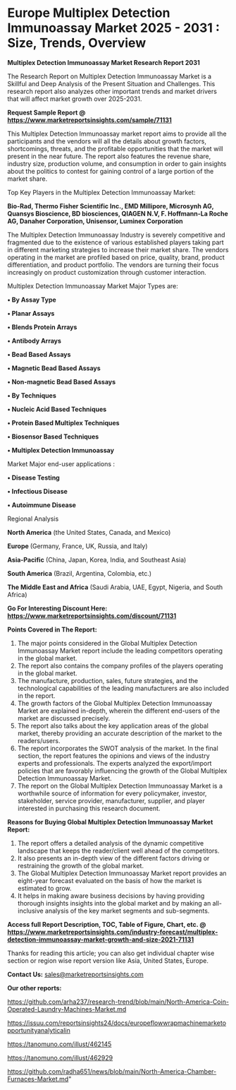 # Europe Multiplex Detection Immunoassay Market 2025 - 2031 : Size, Trends, Overview

<strong>Multiplex Detection Immunoassay Market Research Report 2031</strong>

The Research Report on Multiplex Detection Immunoassay Market is a Skillful and Deep Analysis of the Present Situation and Challenges. This research report also analyzes other important trends and market drivers that will affect market growth over 2025-2031.

<strong>Request Sample Report @ <a href=https://www.marketreportsinsights.com/sample/71131>https://www.marketreportsinsights.com/sample/71131</a></strong>

This Multiplex Detection Immunoassay market report aims to provide all the participants and the vendors will all the details about growth factors, shortcomings, threats, and the profitable opportunities that the market will present in the near future. The report also features the revenue share, industry size, production volume, and consumption in order to gain insights about the politics to contest for gaining control of a large portion of the market share.

Top Key Players in the Multiplex Detection Immunoassay Market:

<strong>Bio-Rad, Thermo Fisher Scientific Inc., EMD Millipore, Microsynh AG, Quansys Bioscience, BD biosciences, QIAGEN N.V, F. Hoffmann-La Roche AG, Danaher Corporation, Unisensor, Luminex Corporation</strong>

The Multiplex Detection Immunoassay Industry is severely competitive and fragmented due to the existence of various established players taking part in different marketing strategies to increase their market share. The vendors operating in the market are profiled based on price, quality, brand, product differentiation, and product portfolio. The vendors are turning their focus increasingly on product customization through customer interaction.

Multiplex Detection Immunoassay Market Major Types are:

<strong>• By Assay Type

• Planar Assays

• Blends Protein Arrays

• Antibody Arrays

• Bead Based Assays

• Magnetic Bead Based Assays

• Non-magnetic Bead Based Assays

• By Techniques

• Nucleic Acid Based Techniques

• Protein Based Multiplex Techniques

• Biosensor Based Techniques

• Multiplex Detection Immunoassay</strong>

Market Major end-user applications :

<strong>• Disease Testing

• Infectious Disease

• Autoimmune Disease</strong>

Regional Analysis

</u><strong><b>North America</b></strong> (the United States, Canada, and Mexico)

<strong><b>Europe </b></strong>(Germany, France, UK, Russia, and Italy)

<strong><b>Asia-Pacific</b></strong> (China, Japan, Korea, India, and Southeast Asia)

<strong><b>South America</b></strong> (Brazil, Argentina, Colombia, etc.)

<strong><b>The Middle East and Africa</b></strong> (Saudi Arabia, UAE, Egypt, Nigeria, and South Africa)

<strong>Go For Interesting Discount Here: <a href=https://www.marketreportsinsights.com/discount/71131>https://www.marketreportsinsights.com/discount/71131</a></strong>

<strong>Points Covered in The Report:</strong>
<ol>
  <li>The major points considered in the Global Multiplex Detection Immunoassay Market report include the leading competitors operating in the global market.</li>
  <li>The report also contains the company profiles of the players operating in the global market.</li>
  <li>The manufacture, production, sales, future strategies, and the technological capabilities of the leading manufacturers are also included in the report.</li>
  <li>The growth factors of the Global Multiplex Detection Immunoassay Market are explained in-depth, wherein the different end-users of the market are discussed precisely.</li>
  <li>The report also talks about the key application areas of the global market, thereby providing an accurate description of the market to the readers/users.</li>
  <li>The report incorporates the SWOT analysis of the market. In the final section, the report features the opinions and views of the industry experts and professionals. The experts analyzed the export/import policies that are favorably influencing the growth of the Global Multiplex Detection Immunoassay Market.</li>
  <li>The report on the Global Multiplex Detection Immunoassay Market is a worthwhile source of information for every policymaker, investor, stakeholder, service provider, manufacturer, supplier, and player interested in purchasing this research document.</li>
</ol>
<strong>Reasons for Buying Global Multiplex Detection Immunoassay Market Report:</strong>

<ol>
  <li>The report offers a detailed analysis of the dynamic competitive landscape that keeps the reader/client well ahead of the competitors.</li>
  <li>It also presents an in-depth view of the different factors driving or restraining the growth of the global market.</li>
  <li>The Global Multiplex Detection Immunoassay Market report provides an eight-year forecast evaluated on the basis of how the market is estimated to grow.</li>
  <li>It helps in making aware business decisions by having providing thorough insights insights into the global market and by making an all-inclusive analysis of the key market segments and sub-segments.</li>
</ol>
<strong>Access full Report Description, TOC, Table of Figure, Chart, etc. @ <a href=https://www.marketreportsinsights.com/industry-forecast/multiplex-detection-immunoassay-market-growth-and-size-2021-71131>https://www.marketreportsinsights.com/industry-forecast/multiplex-detection-immunoassay-market-growth-and-size-2021-71131</a></strong>


Thanks for reading this article; you can also get individual chapter wise section or region wise report version like Asia, United States, Europe.

<strong>Contact Us:</strong>
sales@marketreportsinsights.com

<strong>Our other reports:</strong>

<a href=https://github.com/arha237/research-trend/blob/main/North-America-Coin-Operated-Laundry-Machines-Market.md>https://github.com/arha237/research-trend/blob/main/North-America-Coin-Operated-Laundry-Machines-Market.md</a>

<a href=https://issuu.com/reportsinsights24/docs/europeflowwrapmachinemarketopportunityanalyticalin>https://issuu.com/reportsinsights24/docs/europeflowwrapmachinemarketopportunityanalyticalin</a>

<a href=https://tanomuno.com/illust/462145>https://tanomuno.com/illust/462145</a>

<a href=https://tanomuno.com/illust/462929>https://tanomuno.com/illust/462929</a>

<a href=https://github.com/radha651/news/blob/main/North-America-Chamber-Furnaces-Market.md>https://github.com/radha651/news/blob/main/North-America-Chamber-Furnaces-Market.md</a>"
